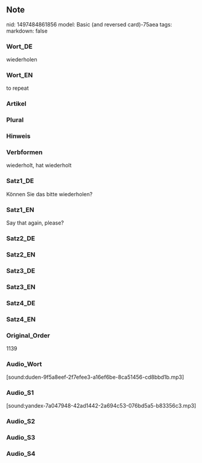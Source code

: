 ## Note
nid: 1497484861856
model: Basic (and reversed card)-75aea
tags: 
markdown: false

### Wort_DE
wiederholen

### Wort_EN
to repeat

### Artikel


### Plural


### Hinweis


### Verbformen
wiederholt, hat wiederholt

### Satz1_DE
Können Sie das bitte wiederholen?

### Satz1_EN
Say that again, please?

### Satz2_DE


### Satz2_EN


### Satz3_DE


### Satz3_EN


### Satz4_DE


### Satz4_EN


### Original_Order
1139

### Audio_Wort
[sound:duden-9f5a8eef-2f7efee3-a16ef6be-8ca51456-cd8bbd1b.mp3]

### Audio_S1
[sound:yandex-7a047948-42ad1442-2a694c53-076bd5a5-b83356c3.mp3]

### Audio_S2


### Audio_S3


### Audio_S4

